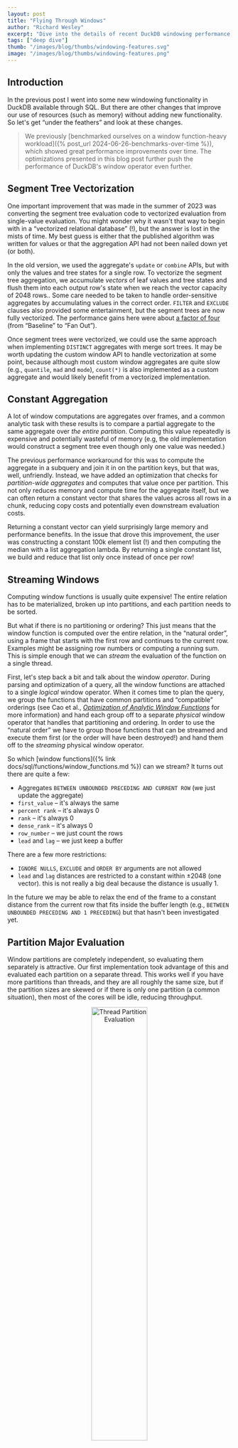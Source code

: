 ```yaml
---
layout: post
title: "Flying Through Windows"
author: "Richard Wesley"
excerpt: "Dive into the details of recent DuckDB windowing performance improvements."
tags: ["deep dive"]
thumb: "/images/blog/thumbs/windowing-features.svg"
image: "/images/blog/thumbs/windowing-features.png"
---
```


## Introduction

In the previous post I went into some new windowing functionality in DuckDB available through SQL.
But there are other changes that improve our use of resources (such as memory) without adding new functionality.
So let's get “under the feathers” and look at these changes.

> We previously [benchmarked ourselves on a window function-heavy workload]({% post_url 2024-06-26-benchmarks-over-time %}), which showed great performance improvements over time.
> The optimizations presented in this blog post further push the performance of DuckDB's window operator even further.

## Segment Tree Vectorization

One important improvement that was made in the summer of 2023 was converting the segment tree evaluation code
to vectorized evaluation from single-value evaluation.
You might wonder why it wasn't that way to begin with in a “vectorized relational database” (!),
but the answer is lost in the mists of time.
My best guess is either that the published algorithm was written for values
or that the aggregation API had not been nailed down yet (or both).

In the old version, we used the aggregate's `update` or `combine` APIs,
but with only the values and tree states for a single row.
To vectorize the segment tree aggregation, we accumulate _vectors_ of leaf values and tree states
and flush them into each output row's state when we reach the vector capacity of 2048 rows..
Some care needed to be taken to handle order-sensitive aggregates by accumulating values in the correct order.
`FILTER` and `EXCLUDE` clauses also provided some entertainment, but the segment trees are now fully vectorized.
The performance gains here were about
[a factor of four](https://github.com/duckdb/duckdb/issues/7809#issuecomment-1679387022)
(from “Baseline” to “Fan Out”).

Once segment trees were vectorized,
we could use the same approach when implementing `DISTINCT` aggregates with merge sort trees.
It may be worth updating the custom window API to handle vectorization at some point,
because although most custom window aggregates are quite slow (e.g., `quantile`, `mad` and `mode`),
`count(*)` is also implemented as a custom aggregate and would likely benefit from a vectorized implementation.

## Constant Aggregation

A lot of window computations are aggregates over frames,
and a common analytic task with these results is to compare a partial aggregate
to the same aggregate over _the entire partition_.
Computing this value repeatedly is expensive and potentially wasteful of memory
(e.g, the old implementation would construct a segment tree even though only one value was needed.)

The previous performance workaround for this was
to compute the aggregate in a subquery and join it in on the partition keys, but that was, well, unfriendly.
Instead, we have added an optimization that checks for _partition-wide aggregates_
and computes that value once per partition.
This not only reduces memory and compute time for the aggregate itself,
but we can often return a constant vector that shares the values across all rows in a chunk,
reducing copy costs and potentially even downstream evaluation costs.

Returning a constant vector can yield surprisingly large memory and performance benefits.
In the issue that drove this improvement, the user was constructing a constant 100k element list (!)
and then computing the median with a list aggregation lambda.
By returning a single constant list, we build and reduce that list only once
instead of once per row!

## Streaming Windows

Computing window functions is usually quite expensive!
The entire relation has to be materialized,
broken up into partitions, and each partition needs to be sorted.

But what if there is no partitioning or ordering?
This just means that the window function is computed over the entire relation, in the “natural order”,
using a frame that starts with the first row and continues to the current row.
Examples might be assigning row numbers or computing a running sum.
This is simple enough that we can _stream_ the evaluation of the function on a single thread.

First, let's step back a bit and talk about the window _operator_.
During parsing and optimization of a query, all the window functions are attached to a single _logical_ window operator.
When it comes time to plan the query, we group the functions that have common partitions and “compatible” orderings
(see Cao et al.,
[_Optimization of Analytic Window Functions_](https://www.vldb.org/pvldb/vol5/p1244_yucao_vldb2012.pdf)
for more information)
and hand each group off to a separate _physical_ window operator that handles that partitioning and ordering.
In order to use the “natural order” we have to group those functions that can be streamed and execute them first
(or the order will have been destroyed!) and hand them off to the _streaming_ physical window operator.

So which [window functions]({% link docs/sql/functions/window_functions.md %}) can we stream?
It turns out there are quite a few:

* Aggregates `BETWEEN UNBOUNDED PRECEDING AND CURRENT ROW` (we just update the aggregate)
* `first_value` – it's always the same
* `percent rank` – it's always 0
* `rank` – it's always 0
* `dense_rank` – it's always 0
* `row_number` – we just count the rows
* `lead` and `lag` – we just keep a buffer

There are a few more restrictions:

* `IGNORE NULLS`, `EXCLUDE` and `ORDER BY` arguments are not allowed
* `lead` and `lag` distances are restricted to a constant within ±2048 (one vector). this is not really a big deal because the distance is usually 1.

In the future we may be able to relax the end of the frame to a constant distance from the current row
that fits inside the buffer length (e.g., `BETWEEN UNBOUNDED PRECEDING AND 1 PRECEDING`)
but that hasn't been investigated yet.

## Partition Major Evaluation

Window partitions are completely independent, so evaluating them separately is attractive.
Our first implementation took advantage of this and evaluated each partition on a separate thread.
This works well if you have more partitions than threads, and they are all roughly the same size,
but if the partition sizes are skewed or if there is only one partition (a common situation),
then most of the cores will be idle, reducing throughput.

<div align="center">
<img src="/images/blog/windowing/parallel-partitions.png" alt="Thread Partition Evaluation" title="Thread Partition Evaluation" style="max-width:50%;width:50%;height:auto"/>
</div>

To improve the CPU utilization, we changed the execution model for v1.1 to evaluate partitions in parallel.
The partitions are evaluated from largest to smallest and
we then distribute each partition across as many cores as we can, while synchronizing access to shared data structures.
This was a lot more challenging than independent single-threaded evaluation of partitions,
and we had some synchronization issues (hopefully all sorted now!) that were dealt with in the v1.1.x releases.
But we now have much better core utilization, especially for unpartitioned data.
As a side benefit, we were able to reduce the memory footprint because fewer partitions were in memory at a time.

<div align="center">
<img src="/images/blog/windowing/partition-major.png" alt="Partition Major Evaluation" title="Partition Major Evaluation" style="max-width:50%;width:50%;height:auto"/>
</div>

One remaining issue is the coarseness of the sub-partitions.
At the moment to avoid copying they use the blocks produced by the sorting code,
which are often larger than we would like.
Reducing the size of these chunks is future work,
but hopefully we will get to it as part of some proposed changes to the sorting code.

## Out of Memory Operation

Because windowing materializes the entire relation, it was very easy to blow out the memory budget of a query.
For v1.2 we have switched from materializing active partitions in memory to using a pageable collection.
So now not only do we have fewer active partitions (due to partition major evaluation above),
but those partitions themselves can now spool to disk.
This further reduces memory pressure during evaluation of large partitions.

Windowing is so complex, however, that there are still some remaining large data structures.
The [segment trees](https://www.vldb.org/pvldb/vol8/p1058-leis.pdf)
and [merge sort trees](https://dl.acm.org/doi/10.1145/3514221.3526184)
used for accelerating aggregation are still in memory,
especially the intermediate aggregate states in the middle of the trees.
Solving this completely, will require a general method of serializing aggregate states to disk,
which we do not yet have.
Still, most aggregates can be serialized as binary data without special handling,
so in the short term we can probably cover a lot of cases with the current aggregation infrastructure,
just as we do for `GROUP BY`.

## Shared Expressions

Window expressions are evaluated independently, but they often share expressions.
Some of those expressions can be expensive to evaluate and others need to be materialized
over the entire partition.
As an example of the latter, aggregate functions can reference values anywhere in the partition.
This could result in computing and materializing the same values multiple times:

```sql
-- Compute the moving average and range of x over a large window
SELECT
    x,
    min(x) OVER w AS min_x,
    avg(x) OVER w AS avg_x,
    max(x) OVER w AS max_x,
FROM data
WINDOW w AS (
    PARTITION BY p
    ORDER BY s
    ROWS BETWEEN 1_000_000 PRECEDING and 1_000_000 FOLLOWING
);
```

Paging the data for `x` reduces the memory footprint, but the segment trees used to evaluate the three aggregates
will contain duplicate copies of `x` – along with the with operator itself (which has to return `x`).
With v1.2 we have added a mechanism for sharing evaluation of expressions like these between functions.
This not only reduces memory, but in this example we will also reduce disk paging
because all three functions will be accessing the same values.

There are a number of places where we are sharing expressions, including `ORDER BY` arguments,
`range` expressions and “value” functions like `lead`, `lag` and `nth_value`,
and we are always on the lookout for more (such as frame boundaries – or even segment trees).

## Future Work

While I have mentioned a number of things we would like to get to in the future,
one that doesn't fit nicely into any of the topics so far is query rewriting.
It turns out that some window functions can be evaluated using other techniques
such as [self-joins](https://www.vldb.org/pvldb/vol17/p2162-baca.pdf)
and some of our smarter aggregates (like `arg_max`).
Generating these alternate query plans can have large performance benefits
and we plan to investigate them.

## Conclusion

As you can see, windowing is a big hairy beast!
There is also not a lot of published research on effective algorithms (I've linked to pretty much all of it),
so we are often stuck making it up ourselves or falling back to extremely simple and slow approaches.
But I hope that many of you will find something new and exciting in what we have been up to for the past 2-3 years -
and I will try to be more timely in blogging about future window improvements.
